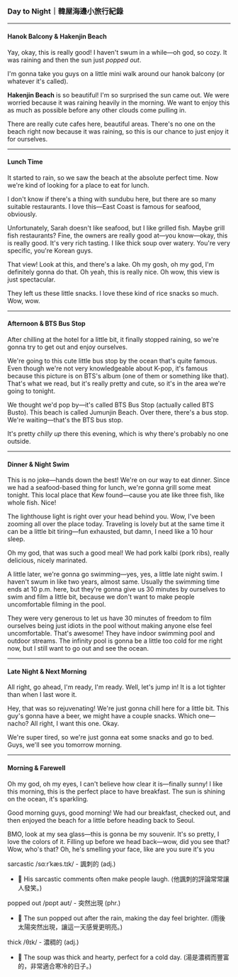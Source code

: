 ### Day to Night｜韓屋海邊小旅行紀錄

---

#### Hanok Balcony & Hakenjin Beach
Yay, okay, this is really good! I haven't swum in a while—oh god, so cozy. It was raining and then the sun just *popped out*. 

I'm gonna take you guys on a little mini walk around our hanok balcony (or whatever it's called). 

**Hakenjin Beach** is so beautiful! I'm so surprised the sun came out. We were worried because it was raining heavily in the morning. We want to enjoy this as much as possible before any other clouds come pulling in.

There are really cute cafes here, beautiful areas. There's no one on the beach right now because it was raining, so this is our chance to just enjoy it for ourselves.

---

#### Lunch Time
It started to rain, so we saw the beach at the absolute perfect time. Now we're kind of looking for a place to eat for lunch. 

I don't know if there's a thing with sundubu here, but there are so many suitable restaurants. I love this—East Coast is famous for seafood, obviously. 

Unfortunately, Sarah doesn't like seafood, but I like grilled fish. Maybe grill fish restaurants? Fine, the owners are really good at—you know—okay, this is really good. It's very rich tasting. I like thick soup over watery. You're very specific, you're Korean guys. 

That view! Look at this, and there's a lake. Oh my gosh, oh my god, I'm definitely gonna do that. Oh yeah, this is really nice. Oh wow, this view is just spectacular. 

They left us these little snacks. I love these kind of rice snacks so much. Wow, wow.

---

#### Afternoon & BTS Bus Stop
After chilling at the hotel for a little bit, it finally stopped raining, so we're gonna try to get out and enjoy ourselves. 

We're going to this cute little bus stop by the ocean that's quite famous. Even though we're not very knowledgeable about K-pop, it's famous because this picture is on BTS's album (one of them or something like that). That's what we read, but it's really pretty and cute, so it's in the area we're going to tonight. 

We thought we'd pop by—it's called BTS Bus Stop (actually called BTS Busto). This beach is called Jumunjin Beach. Over there, there's a bus stop. We're waiting—that's the BTS bus stop. 

It's pretty *chilly up* there this evening, which is why there's probably no one outside.

---

#### Dinner & Night Swim
This is no joke—hands down the best! We're on our way to eat dinner. Since we had a seafood-based thing for lunch, we're gonna grill some meat tonight. This local place that Kew found—cause you ate like three fish, like whole fish. Nice!

The lighthouse light is right over your head behind you. Wow, I've been zooming all over the place today. Traveling is lovely but at the same time it can be a little bit tiring—fun exhausted, but damn, I need like a 10 hour sleep.

Oh my god, that was such a good meal! We had pork kalbi (pork ribs), really delicious, nicely marinated. 

A little later, we're gonna go swimming—yes, yes, a little late night swim. I haven't swum in like two years, almost same. Usually the swimming time ends at 10 p.m. here, but they're gonna give us 30 minutes by ourselves to swim and film a little bit, because we don't want to make people uncomfortable filming in the pool. 

They were very generous to let us have 30 minutes of freedom to film ourselves being just idiots in the pool without making anyone else feel uncomfortable. That's awesome! They have indoor swimming pool and outdoor streams. The infinity pool is gonna be a little too cold for me right now, but I still want to go out and see the ocean.

---

#### Late Night & Next Morning
All right, go ahead, I'm ready, I'm ready. Well, let's jump in! It is a lot tighter than when I last wore it. 

Hey, that was so rejuvenating! We're just gonna chill here for a little bit. This guy's gonna have a beer, we might have a couple snacks. Which one—nacho? All right, I want this one. Okay.

We're super tired, so we're just gonna eat some snacks and go to bed. Guys, we'll see you tomorrow morning.

---

#### Morning & Farewell
Oh my god, oh my eyes, I can't believe how clear it is—finally sunny! I like this morning, this is the perfect place to have breakfast. The sun is shining on the ocean, it's sparkling.

Good morning guys, good morning! We had our breakfast, checked out, and then enjoyed the beach for a little before heading back to Seoul.

BMO, look at my sea glass—this is gonna be my souvenir. It's so pretty, I love the colors of it. Filling up before we head back—wow, did you see that? Wow, who's that? Oh, he's smelling your face, like are you sure it's you


sarcastic /sɑːrˈkæs.tɪk/ - 諷刺的 (adj.)
- 📝 His sarcastic comments often make people laugh. (他諷刺的評論常常讓人發笑。)

popped out /pɒpt aʊt/ - 突然出現 (phr.)
- 📝 The sun popped out after the rain, making the day feel brighter. (雨後太陽突然出現，讓這一天感覺更明亮。)

thick /θɪk/ - 濃稠的 (adj.)
- 📝 The soup was thick and hearty, perfect for a cold day. (湯是濃稠而豐富的，非常適合寒冷的日子。)